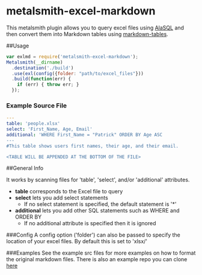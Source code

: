 # metalsmith-excel-markdown
This metalsmith plugin allows you to query excel files using [AlaSQL](https://github.com/agershun/alasql) and then convert them into Markdown tables using [markdown-tables](https://github.com/wooorm/markdown-table).

##Usage

```javascript
var exlmd = require('metalsmith-excel-markdown');
Metalsmith(__dirname)
  .destination('./build')
  .use(exl(config({folder: "path/to/excel_files"}))
  .build(function(err) {
    if (err) { throw err; }
  });
```

### Example Source File

```yaml
---
table: 'people.xlsx'
select: 'First_Name, Age, Email'
additional: 'WHERE First_Name = "Patrick" ORDER BY Age ASC
---
#This table shows users first names, their age, and their email.

<TABLE WILL BE APPENDED AT THE BOTTOM OF THE FILE>
```

##General Info

It works by scanning files for 'table', 'select', and/or 'additional' attributes. 

* **table** corresponds to the Excel file to query
* **select** lets you add select statements
  * If no select statement is specified, the default statement is '*'
* **additional** lets you add other SQL statements such as WHERE and ORDER BY
  * If no additional attribute is specified then it is ignored

###Config
A config option ('folder') can also be passed to specify the location of your excel files. By default this is set to 'xlsx/'

###Examples
See the example src files for more examples on how to format the original markdown files. There is also an example repo you can clone [here](https://github.com/patm2013/metalsmith-excelTables)
